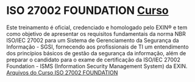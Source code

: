 # ISO 27002 FOUNDATION [Curso](http://www.pmgacademy.com/pt/products/curso-online-iso-27002-foundation-oficial "Link para o Curso")
Este treinamento é oficial, credenciado e homologado pelo EXIN® e tem como objetivo de apresentar os requisitos fundamentais da norma NBR ISO/IEC 27002 para um Sistema de Gerenciamento da Segurança da Informação - SGSI, fornecendo aos profissionais de TI um entendimento dos princípios básicos de gestão da segurança da informação, além de preparar o candidato para o exame de certificação da ISO/IEC 27002 Foundation - ISMS (Information Security Management System) da EXIN. 
[Arquivos do Curso ISO 27002 FOUNDATION](https://github.com/denners777/cursos/tree/master/pmgacademy/ISO%2027002%20Foundation "Arquivos do Curso")